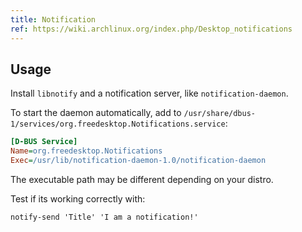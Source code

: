```yaml
---
title: Notification
ref: https://wiki.archlinux.org/index.php/Desktop_notifications
---
```


## Usage

Install `libnotify` and a notification server, like `notification-daemon`.

To start the daemon automatically, add to `/usr/share/dbus-1/services/org.freedesktop.Notifications.service`:

```ini
[D-BUS Service]
Name=org.freedesktop.Notifications
Exec=/usr/lib/notification-daemon-1.0/notification-daemon
```

The executable path may be different depending on your distro.

Test if its working correctly with:

```shell
notify-send 'Title' 'I am a notification!'
```
